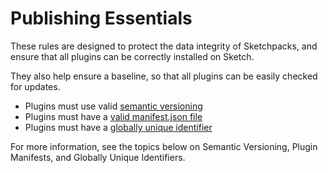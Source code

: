 # Publishing Essentials

These rules are designed to protect the data integrity of Sketchpacks, and ensure that all plugins can be correctly installed on Sketch.

They also help ensure a baseline, so that all plugins can be easily checked for updates.

* Plugins must use valid [semantic versioning](http://semver.org/)
* Plugins must have a [valid manifest.json file](http://developer.sketchapp.com/introduction/plugin-bundles/#manifest)
* Plugins must have a [globally unique identifier](http://developer.sketchapp.com/introduction/plugin-bundles/#identifier)

For more information, see the topics below on Semantic Versioning, Plugin Manifests, and Globally Unique Identifiers.
